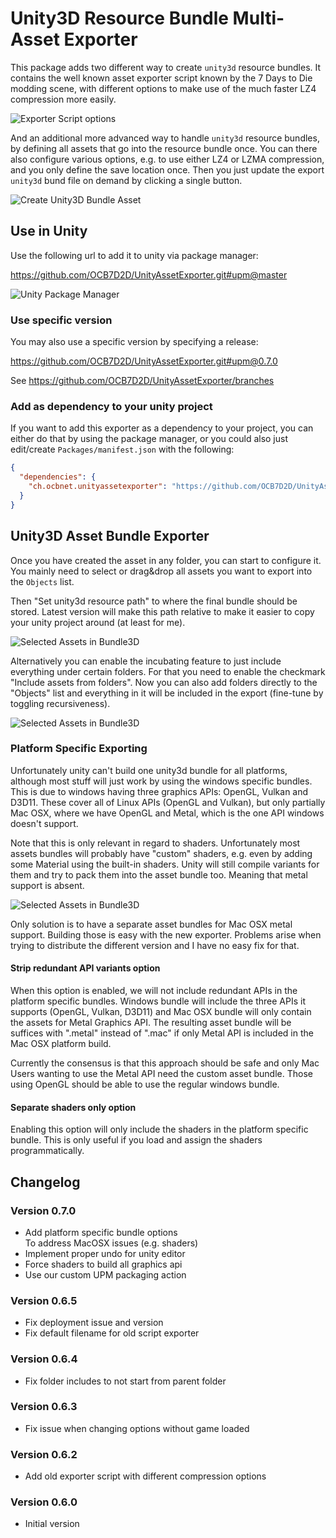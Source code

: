 # Unity3D Resource Bundle Multi-Asset Exporter

This package adds two different way to create `unity3d` resource
bundles. It contains the well known asset exporter script known
by the 7 Days to Die modding scene, with different options to
make use of the much faster LZ4 compression more easily.

![Exporter Script options](.images/unity-exporter-script-options.png)

And an additional more advanced way to handle `unity3d` resource
bundles, by defining all assets that go into the resource bundle
once. You can there also configure various options, e.g. to use
either LZ4 or LZMA compression, and you only define the save
location once. Then you just update the export `unity3d`
bund file on demand by clicking a single button.

![Create Unity3D Bundle Asset](.images/unity-bundle-3d-create.png)

## Use in Unity

Use the following url to add it to unity via package manager:

https://github.com/OCB7D2D/UnityAssetExporter.git#upm@master

![Unity Package Manager](.images/unity-package-manager.png)

### Use specific version

You may also use a specific version by specifying a release:

https://github.com/OCB7D2D/UnityAssetExporter.git#upm@0.7.0

See https://github.com/OCB7D2D/UnityAssetExporter/branches

### Add as dependency to your unity project

If you want to add this exporter as a dependency to your project,
you can either do that by using the package manager, or you could
also just edit/create `Packages/manifest.json` with the following:

```json
{
  "dependencies": {
    "ch.ocbnet.unityassetexporter": "https://github.com/OCB7D2D/UnityAssetExporter.git#upm@master",
  }
}
```

## Unity3D Asset Bundle Exporter

Once you have created the asset in any folder, you can start to
configure it. You mainly need to select or drag&drop all assets
you want to export into the `Objects` list.

Then "Set unity3d resource path" to where the final bundle should
be stored. Latest version will make this path relative to make it
easier to copy your unity project around (at least for me).

![Selected Assets in Bundle3D](.images/unity-bundle-3d-assets.png)

Alternatively you can enable the incubating feature to just include
everything under certain folders. For that you need to enable the
checkmark "Include assets from folders". Now you can also add
folders directly to the "Objects" list and everything in it will
be included in the export (fine-tune by toggling recursiveness).

![Selected Assets in Bundle3D](.images/unity-bundle-3d-folders.png)

### Platform Specific Exporting

Unfortunately unity can't build one unity3d bundle for all platforms,
although most stuff will just work by using the windows specific bundles.
This is due to windows having three graphics APIs: OpenGL, Vulkan and D3D11.
These cover all of Linux APIs (OpenGL and Vulkan), but only partially Mac OSX,
where we have OpenGL and Metal, which is the one API windows doesn't support.

Note that this is only relevant in regard to shaders. Unfortunately most assets
bundles will probably have "custom" shaders, e.g. even by adding some Material
using the built-in shaders. Unity will still compile variants for them and try
to pack them into the asset bundle too. Meaning that metal support is absent.

![Selected Assets in Bundle3D](.images/unity-bundle-3d-platforms.png)

Only solution is to have a separate asset bundles for Mac OSX metal support.
Building those is easy with the new exporter. Problems arise when trying
to distribute the different version and I have no easy fix for that.

#### Strip redundant API variants option

When this option is enabled, we will not include redundant APIs in the
platform specific bundles. Windows bundle will include the three APIs
it supports (OpenGL, Vulkan, D3D11) and Mac OSX bundle will only contain
the assets for Metal Graphics API. The resulting asset bundle will be
suffices with ".metal" instead of ".mac" if only Metal API is included
in the Mac OSX platform build.

Currently the consensus is that this approach should be safe and only
Mac Users wanting to use the Metal API need the custom asset bundle.
Those using OpenGL should be able to use the regular windows bundle.

#### Separate shaders only option

Enabling this option will only include the shaders in the platform
specific bundle. This is only useful if you load and assign the
shaders programmatically.

## Changelog

### Version 0.7.0

- Add platform specific bundle options  
  To address MacOSX issues (e.g. shaders)
- Implement proper undo for unity editor
- Force shaders to build all graphics api
- Use our custom UPM packaging action

### Version 0.6.5

- Fix deployment issue and version
- Fix default filename for old script exporter

### Version 0.6.4

- Fix folder includes to not start from parent folder

### Version 0.6.3

- Fix issue when changing options without game loaded

### Version 0.6.2

- Add old exporter script with different compression options

### Version 0.6.0

- Initial version